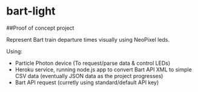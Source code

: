 # bart-light

##Proof of concept project

Represent Bart train departure times visually using NeoPixel leds.

Using:
- Particle Photon device (To request/parse data & control LEDs)
- Heroku service, running node.js app to convert Bart API XML to simple CSV data (eventually JSON data as the project progresses)
- Bart API request (curretly using standard/default API key)